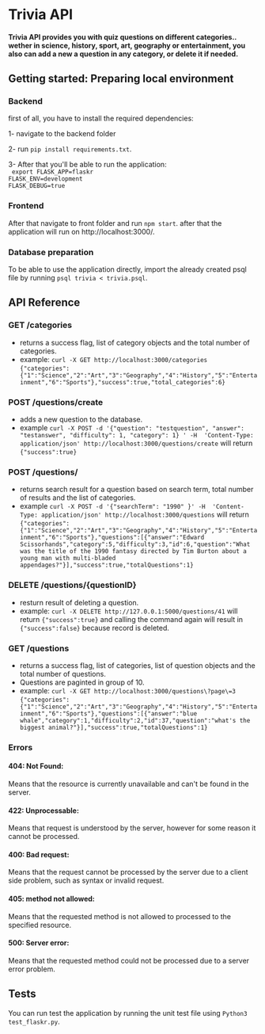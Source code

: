 # Trivia API

#### Trivia API provides you with quiz questions on different categories.. wether in science, history, sport, art, geography or entertainment, you also can add a new a question in any category, or delete it if needed.


## Getting started: Preparing local environment
### Backend

first of all, you have to install the required dependencies:

1- navigate to the backend folder

2- run ``` pip install requirements.txt ```. 

3- After that you'll be able to run the application:<br />
``` export FLASK_APP=flaskr``` <br />
```FLASK_ENV=development``` <br />
```FLASK_DEBUG=true ```


### Frontend
After that navigate to front folder and run ```npm start```. after that the application will run on http://localhost:3000/.

### Database preparation
To be able to use the application directly, import the already created psql file by running ```psql trivia < trivia.psql```.

## API Reference

### GET /categories
* returns a success flag, list of category objects and the total number of categories.
* example: ```curl -X GET http://localhost:3000/categories``` <br />
 `` {"categories":{"1":"Science","2":"Art","3":"Geography","4":"History","5":"Entertainment","6":"Sports"},"success":true,"total_categories":6} ``

### POST /questions/create
* adds a new question to the database.
* example ```curl -X POST -d '{"question": "testquestion", "answer": "testanswer", "difficulty": 1, "category": 1} ' -H  'Content-Type: application/json' http://localhost:3000/questions/create``` will return ```{"success":true}```

### POST /questions/
* returns search result for a question based on search term, total number of results and the list of categories.
* example ```curl -X POST -d '{"searchTerm": "1990" }' -H  'Content-Type: application/json' http://localhost:3000/questions``` will return ```{"categories":{"1":"Science","2":"Art","3":"Geography","4":"History","5":"Entertainment","6":"Sports"},"questions":[{"answer":"Edward Scissorhands","category":5,"difficulty":3,"id":6,"question":"What was the title of the 1990 fantasy directed by Tim Burton about a young man with multi-bladed appendages?"}],"success":true,"totalQuestions":1}```

### DELETE /questions/{questionID}
* resturn result of deleting a question.
* example: ```curl -X DELETE http://127.0.0.1:5000/questions/41``` will return ```{"success":true}``` and calling the command again will result in ```{"success":false}``` because record is deleted.

### GET /questions
* returns a success flag, list of categories, list of question objects and the total number of questions.
* Questions are paginted in group of 10.
* example: ```curl -X GET http://localhost:3000/questions\?page\=3``` <br />
 `` {"categories":{"1":"Science","2":"Art","3":"Geography","4":"History","5":"Entertainment","6":"Sports"},"questions":[{"answer":"blue whale","category":1,"difficulty":2,"id":37,"question":"what's the biggest animal?"}],"success":true,"totalQuestions":1} ``

### Errors
#### 404: Not Found:
Means that the resource is currently unavailable and can't be found in the server.
#### 422: Unprocessable:
Means that request is understood by the server, however for some reason it cannot be processed.
#### 400: Bad request:
Means that the request cannot be processed by the server due to a client side problem, such as syntax or invalid request.
#### 405: method not allowed:
Means that the requested method is not allowed to processed to the specified resource.
#### 500: Server error:
Means that the requested method could not be processed due to a server error problem.

## Tests
You can run test the application by running the unit test file using ```Python3 test_flaskr.py```.






